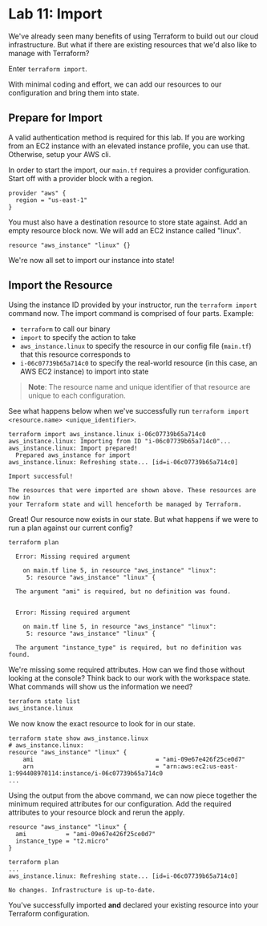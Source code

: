 # Lab 11: Import

We've already seen many benefits of using Terraform to build out our cloud infrastructure.
But what if there are existing resources that we'd also like to manage with Terraform?

Enter `terraform import`.

With minimal coding and effort, we can add our resources to our configuration and bring them into state.

## Prepare for Import

A valid authentication method is required for this lab.
If you are working from an EC2 instance with an elevated instance profile, you can use that.
Otherwise, setup your AWS cli.

In order to start the import, our `main.tf` requires a provider configuration.
Start off with a provider block with a region.

```hcl
provider "aws" {
  region = "us-east-1"
}
```

You must also have a destination resource to store state against.
Add an empty resource block now.
We will add an EC2 instance called "linux".

```hcl
resource "aws_instance" "linux" {}
```

We're now all set to import our instance into state!

## Import the Resource

Using the instance ID provided by your instructor, run the `terraform import` command now.
The import command is comprised of four parts.
Example:

- `terraform` to call our binary
- `import` to specify the action to take
- `aws_instance.linux` to specify the resource in our config file (`main.tf`) that this resource corresponds to
- `i-06c07739b65a714c0` to specify the real-world resource (in this case, an AWS EC2 instance) to import into state

> **Note**: The resource name and unique identifier of that resource are unique to each configuration.

See what happens below when we've successfully run `terraform import <resource.name> <unique_identifier>`.

```text
terraform import aws_instance.linux i-06c07739b65a714c0
aws_instance.linux: Importing from ID "i-06c07739b65a714c0"...
aws_instance.linux: Import prepared!
  Prepared aws_instance for import
aws_instance.linux: Refreshing state... [id=i-06c07739b65a714c0]

Import successful!

The resources that were imported are shown above. These resources are now in
your Terraform state and will henceforth be managed by Terraform.
```

Great!
Our resource now exists in our state.
But what happens if we were to run a plan against our current config?

```text
terraform plan
 
  Error: Missing required argument
  
    on main.tf line 5, in resource "aws_instance" "linux":
     5: resource "aws_instance" "linux" {
  
  The argument "ami" is required, but no definition was found.
 
 
  Error: Missing required argument
  
    on main.tf line 5, in resource "aws_instance" "linux":
     5: resource "aws_instance" "linux" {
  
  The argument "instance_type" is required, but no definition was found.
```

We're missing some required attributes.
How can we find those without looking at the console?
Think back to our work with the workspace state.
What commands will show us the information we need?

```bash
terraform state list
aws_instance.linux
```

We now know the exact resource to look for in our state.

```text
terraform state show aws_instance.linux
# aws_instance.linux:
resource "aws_instance" "linux" {
    ami                                  = "ami-09e67e426f25ce0d7"
    arn                                  = "arn:aws:ec2:us-east-1:994408970114:instance/i-06c07739b65a714c0
...
```

Using the output from the above command, we can now piece together the minimum required attributes for our configuration.
Add the required attributes to your resource block and rerun the apply.

```hcl
resource "aws_instance" "linux" {
  ami           = "ami-09e67e426f25ce0d7"
  instance_type = "t2.micro"
}
```

```text
terraform plan
...
aws_instance.linux: Refreshing state... [id=i-06c07739b65a714c0]

No changes. Infrastructure is up-to-date.
```

You've successfully imported **and** declared your existing resource into your Terraform configuration.